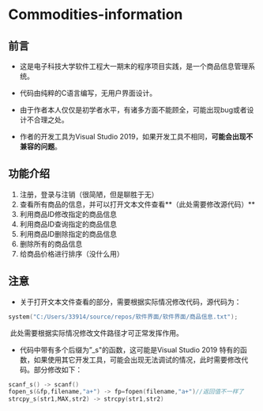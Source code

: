 # Commodities-information

## 前言

- 这是电子科技大学软件工程大一期末的程序项目实践，是一个商品信息管理系统。

- 代码由纯粹的C语言编写，无用户界面设计。

- 由于作者本人仅仅是初学者水平，有诸多方面不能顾全，可能出现bug或者设计不合理之处。

- 作者的开发工具为Visual Studio 2019，如果开发工具不相同，**可能会出现不兼容的问题**。

## 功能介绍

1. 注册，登录与注销（很简陋，但是聊胜于无）
2. 查看所有商品的信息，并可以打开文本文件查看**（此处需要修改源代码）**
3. 利用商品ID修改指定的商品信息
4. 利用商品ID查询指定的商品信息
5. 利用商品ID删除指定的商品信息
6. 删除所有的商品信息
7. 给商品价格进行排序（没什么用）

## 注意

- 关于打开文本文件查看的部分，需要根据实际情况修改代码，源代码为：

```c
system("C:/Users/33914/source/repos/软件界面/软件界面/商品信息.txt");
```

​       此处需要根据实际情况修改文件路径才可正常发挥作用。

- 代码中带有多个后缀为”_s"的函数，这可能是Visual Studio 2019 特有的函数，如果使用其它开发工具，可能会出现无法调试的情况，此时需要修改代码。部分修改如下：

```c
scanf_s() -> scanf()
fopen_s(&fp,filename,"a+") -> fp=fopen(filename,"a+")//返回值不一样了
strcpy_s(str1,MAX,str2) -> strcpy(str1,str2)    
```

